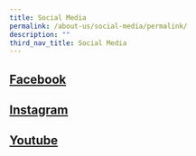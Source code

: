 ```yaml
---
title: Social Media
permalink: /about-us/social-media/permalink/
description: ""
third_nav_title: Social Media
---
```

## [Facebook](https://www.facebook.com/EvergreenSecondary)

## [Instagram](https://www.instagram.com/evergreen_secondary_official/)

## [Youtube](https://www.youtube.com/@EvergreenSecondaryOfficial)